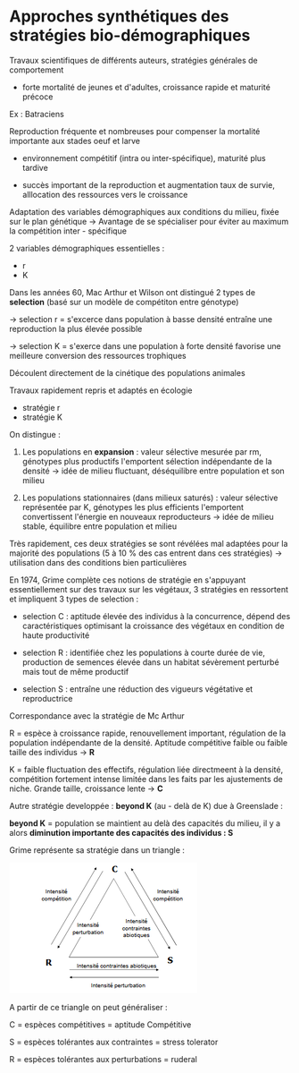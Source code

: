 # Approches synthétiques des stratégies bio-démographiques

Travaux scientifiques de différents auteurs, stratégies générales de comportement

* forte mortalité de jeunes et d'adultes, croissance rapide et maturité précoce

Ex : Batraciens

Reproduction fréquente et nombreuses pour compenser la mortalité importante aux stades oeuf et larve

* environnement compétitif (intra ou inter-spécifique), maturité plus tardive

* succès important de la reproduction et augmentation taux de survie, alllocation des ressources vers le croissance

Adaptation des variables démographiques aux conditions du milieu, fixée sur le plan génétique -> Avantage de se spécialiser pour éviter au maximum la compétition inter - spécifique

2 variables démographiques essentielles :

* r
* K

Dans les années 60, Mac Arthur et Wilson ont distingué 2 types de **selection** (basé sur un modèle de compétiton entre génotype)

-> selection r = s'excerce dans population à basse densité entraîne une reproduction la plus élevée possible

-> selection K = s'exerce dans une population à forte densité favorise une meilleure conversion des ressources trophiques 

Découlent directement de la cinétique des populations animales

Travaux rapidement repris et adaptés en écologie

* stratégie r
* stratégie K

On distingue : 

1) Les populations en **expansion** : valeur sélective mesurée par rm, génotypes plus productifs l'emportent sélection indépendante de la densité -> idée de milieu fluctuant, déséquilibre entre population et son milieu

2) Les populations stationnaires (dans milieux saturés) : valeur sélective représentée par K, génotypes les plus efficients l'emportent convertissent l'énergie en nouveaux reproducteurs -> idée de milieu stable, équilibre entre population et milieu

Très rapidement, ces deux stratégies se sont révélées mal adaptées pour la majorité des populations (5 à 10 % des cas entrent dans ces stratégies) -> utilisation dans des conditions bien particulières

En 1974, Grime complète ces notions de stratégie en s'appuyant essentiellement sur des travaux sur les végétaux, 3 stratégies en ressortent et impliquent 3 types de selection : 

* selection C : aptitude élevée des individus à la concurrence, dépend des caractéristiques optimisant la croissance des végétaux en condition de haute productivité

* selection R : identifiée chez les populations à courte durée de vie, production de semences élevée dans un habitat sévèrement perturbé mais tout de même productif

* selection S : entraîne une réduction des vigueurs végétative et reproductrice

Correspondance avec la stratégie de Mc Arthur 

R = espèce à croissance rapide, renouvellement important, régulation de la population indépendante de la densité. Aptitude compétitive faible ou faible taille des individus -> **R**

K = faible fluctuation des effectifs, régulation liée directmeent à la densité, compétition fortement intense limitée dans les faits par les ajustements de niche. Grande taille, croissance lente -> **C**

Autre stratégie developpée : **beyond K** (au - delà de K) due à Greenslade :

**beyond K** = population se maintient au delà des capacités du milieu, il y a alors **diminution importante des capacités des individus : S**

Grime représente sa stratégie dans un triangle : 

![Stratégie](Images/triangle.PNG)

A partir de ce triangle on peut généraliser :

C = espèces compétitives = aptitude Compétitive

S = espèces tolérantes aux contraintes = stress tolerator

R = espèces tolérantes aux perturbations = ruderal
























